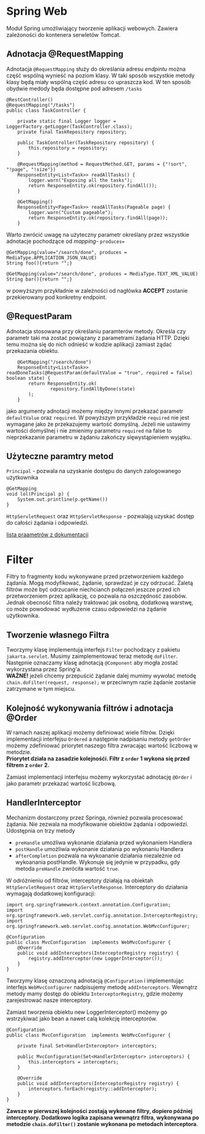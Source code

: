 # Spring Web

Moduł Spring umożliwiający tworzenie aplikacji webowych. Zawiera zależoności do  kontenera serwletów Tomcat.

## Adnotacja @RequestMapping

Adnotacja ``@RequestMapping`` służy do określania adresu *endpintu* można część wspólną wynieść na poziom klasy. W taki 
sposób wszystkie metody klasy będą miały wspólną część adresu co upraszcza kod. W ten sposób obydwie medody będa 
dostępne pod adresem ``/tasks``

```
@RestController()
@RequestMapping("/tasks")
public class TaskController {

    private static final Logger logger = LoggerFactory.getLogger(TaskController.class);
    private final TaskRepository repository;

    public TaskController(TaskRepository repository) {
        this.repository = repository;
    }

    @RequestMapping(method = RequestMethod.GET, params = {"!sort", "!page", "!size"})
    ResponseEntity<List<Task>> readAllTasks() {
        logger.warn("Exposing all the tasks");
        return ResponseEntity.ok(repository.findAll());
    }

    @GetMapping()
    ResponseEntity<Page<Task>> readAllTasks(Pageable page) {
        logger.warn("Custom pageable");
        return ResponseEntity.ok(repository.findAll(page));
    }
```

Warto zwrócić uwagę na użyteczny parametr określany przez wszystkie adnotacje pochodzące od *mapping*- ``produces=``  
```
@GetMapping(value="/search/done", produces = MediaType.APPLICATION_JSON_VALUE)
String foo(){return "";}

@GetMapping(value="/search/done", produces = MediaType.TEXT_XML_VALUE)
String bar(){return "";}
```

w powyższym przykładnie w zależności od nagłówka **ACCEPT** zostanie przekierowany pod konkretny endpoint.

## @RequestParam

Adnotacja stosowana przy określaniu paramterów metody. Określa czy parametr taki ma zostać powiązany z parametrami
żądania HTTP. Dzięki temu można się do nich odnieść w kodzie aplikacji zamiast żądać przekazania obiektu.

```
    @GetMapping("/search/done")
    ResponseEntity<List<Task>> readDoneTasks(@RequestParam(defaultValue = "true", required = false) boolean state) {
        return ResponseEntity.ok(
                repository.findAllByDone(state)
        );
    }
```

jako argumenty adnotacji możemy między innymi przekazać parametr ``defaultValue`` oraz ``required``. W powyższym przykładzie
``required`` nie jest wymagane jako że przekazujemy wartość domyślną. Jeżeli nie ustawimy wartości domyślnej i nie zmienimy
parametru ``required`` na false to nieprzekazanie parametru w żądaniu zakończy sięwystąpieniem wyjątku. 

## Użyteczne paramtry metod

``Principal`` - pozwala na uzyskanie dostępu do danych zalogowanego użytkownika
```
@GetMapping
void lol(Principal p) {
    System.out.printline(p.getName())
}
```

``HttpServletRequest`` oraz ``HttpServletResponse`` - pozwalają uzyskać dostęp do całości żądania i odpowiedzi.

[lista praametrów z dokumentacji](https://docs.spring.io/spring-framework/docs/current/reference/html/web.html#mvc-ann-arguments)

# Filter

Filtry to fragmenty kodu wykonywane przed przetworzeniem każdego żądania. Mogą modyfikować, żądanie, sprawdzać je czy 
odrzucać. Zaletą filtrów może być odrzucanie niechcianch połączeń jeszcze przed ich przetworzeniem przez aplikację, co
pozwala na oszczędność zasobów. Jednak obecność filtra należy traktować jak osobną, dodatkową warstwę, co może powodować
wydłużenie czasu odpowiedzi na żądanie użytkownika.  
  
## Tworzenie własnego Filtra

Tworzymy klasę implementują interfejs ``Filter`` pochodzący z pakietu ``jakarta.servlet``. Musimy zaimplementować teraz
metodę ``doFilter``. Następnie oznaczamy klasę adnotacją ``@Component`` aby mogła zostać wykorzystana przez Spring'a.   
**WAŻNE!** jeżeli chcemy przepuścić żądanie dalej mumimy wywołać metodę ``chain.doFilter(request, response);`` w przeciwnym
razie żądanie zostanie zatrzymane w tym miejscu. 

## Kolejność wykonywania filtrów i adnotacja @Order

W ramach naszej aplikacji możemy definiować wiele filtrów. Dzięki implementacji interfejsu ``Ordered`` a następnie 
nadpisaniu metody ``getOrder`` możemy zdefiniować priorytet naszego filtra zwracając wartość liczbową w metodzie.  
**Priorytet działa na zasadzie kolejnośći. Filtr z ``order`` 1 wykona się przed filtrem z ``order`` 2.**  
  
Zamiast implementacji interfejsu możemy wykorzystać adnotację ``@Order`` i jako parametr przekazać wartość liczbową.

## HandlerInterceptor

Mechanizm dostarczony przez Springa, również pozwala procesować żądania. Nie zezwala na modyfikowanie obiektów żądania 
i odpowiedzi. Udostępnia on trzy metody
- ``preHandle`` umożliwa wykonanie działania przed wykonaniem Handlera
- ``postHandle`` umożliwia wykonanie działania po wykonaniu Handlera
- ``afterCompletion`` pozwala na wykoananie działania niezależnie od wykoanania postHandle. Wykonuje się jedynie w przypadku, gdy
metoda ``preHandle`` zwróciła wartość ``true``.  
  
W odróżnieniu od filtrów, interceptory działają na obiektah ``HttpServletRequest`` oraz ``HttpServletResponse``.
Interceptory do działania wymagają dodatkowej konfiguracji: 
```
import org.springframework.context.annotation.Configuration;
import org.springframework.web.servlet.config.annotation.InterceptorRegistry;
import org.springframework.web.servlet.config.annotation.WebMvcConfigurer;

@Configuration
public class MvcConfiguration  implements WebMvcConfigurer {
    @Override
    public void addInterceptors(InterceptorRegistry registry) {
        registry.addInterceptor(new LoggerInterceptor());
    }
}
```
Tworzymy klasę oznaczoną adnotacją ``@Configuration`` i implementując interfejs ``WebMvcConfigurer`` nadpisujemy metodę
``addInterceptors``. Wewnątrz metody mamy dostęp do obiektu ``InterceptorRegistry``, gdzie możemy zarejestrować nasze interceptory.  

Zamiast tworzenia obiektu new LoggerInterceptor() możemy go wstrzykiwać jako bean a nawet calą kolekcję interceptorów.
```
@Configuration
public class MvcConfiguration  implements WebMvcConfigurer {
    
    private final Set<HandlerInterceptor> interceptors;

    public MvcConfiguration(Set<HandlerInterceptor> interceptors) {
        this.interceptors = interceptors;
    }

    @Override
    public void addInterceptors(InterceptorRegistry registry) {
        interceptors.forEach(registry::addInterceptor);
    }
}
```


**Zawsze w pierwszej kolejności zostają wykonane filtry, dopiero później interceptory. Dodatkowo logika zapisana wewnątrz 
filtra, wykonywana po metodzie ``chain.doFilter()`` zostanie wykonana po metodach interceptora**.


